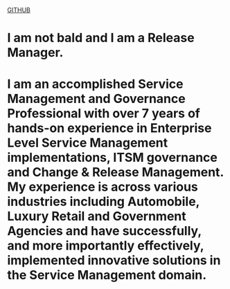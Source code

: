 [GITHUB](https://github.com/Deepakt25) 
# I am not bald and I am a Release Manager.  
# I am an accomplished Service Management and Governance Professional with over 7 years of hands-on experience in Enterprise Level Service Management implementations, ITSM governance and Change & Release Management. My experience is across various industries including Automobile, Luxury Retail and Government Agencies and have successfully, and more importantly effectively, implemented innovative solutions in the Service Management domain.
